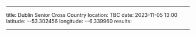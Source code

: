 ---
title: Dublin Senior Cross Country
location: TBC
date: 2023-11-05 13:00
latitude: --53.302456
longitude: --6.339960
results:
  
  ---
